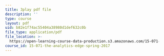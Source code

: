 ```yaml
---
title: 3play pdf file
description: ''
type: course
layout: pdf
uid: b82e1f74ac55404a38980d1def632c0b
file_type: application/pdf
file_location: >-
  https://open-learning-course-data-production.s3.amazonaws.com/15-071-the-analytics-edge-spring-2017/b82e1f74ac55404a38980d1def632c0b_n80gFc12u60.pdf
course_id: 15-071-the-analytics-edge-spring-2017
---
```

